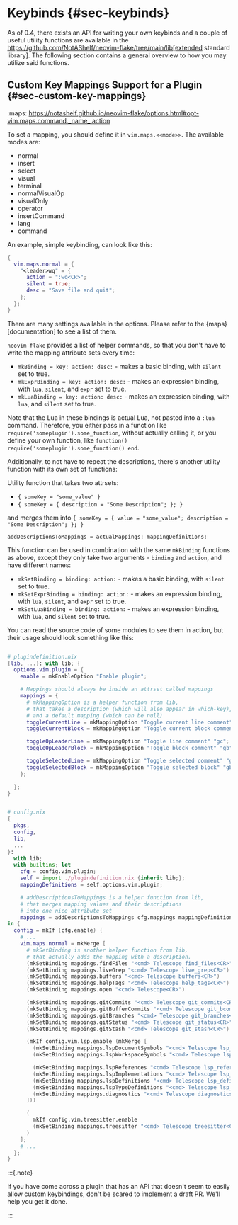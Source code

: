 # Keybinds {#sec-keybinds}

As of 0.4, there exists an API for writing your own keybinds and a couple of useful utility functions are available in
the https://github.com/NotAShelf/neovim-flake/tree/main/lib[extended standard library]. The following section contains
a general overview to how you may utilize said functions.

## Custom Key Mappings Support for a Plugin {#sec-custom-key-mappings}

:maps: https://notashelf.github.io/neovim-flake/options.html#opt-vim.maps.command._name_.action

To set a mapping, you should define it in `vim.maps.<<mode>>`.
The available modes are:

- normal
- insert
- select
- visual
- terminal
- normalVisualOp
- visualOnly
- operator
- insertCommand
- lang
- command

An example, simple keybinding, can look like this:

```nix
{
  vim.maps.normal = {
    "<leader>wq" = {
      action = ":wq<CR>";
      silent = true;
      desc = "Save file and quit";
    };
  };
}
```

There are many settings available in the options. Please refer to the {maps}[documentation] to see a list of them.

`neovim-flake` provides a list of helper commands, so that you don't have to write the mapping attribute sets every
time:

- `mkBinding = key: action: desc:` - makes a basic binding, with `silent` set to true.
- `mkExprBinding = key: action: desc:` - makes an expression binding, with `lua`, `silent`, and `expr` set to true.
- `mkLuaBinding = key: action: desc:` - makes an expression binding, with `lua`, and `silent` set to true.

Note that the Lua in these bindings is actual Lua, not pasted into a `:lua` command.
Therefore, you either pass in a function like `require('someplugin').some_function`, without actually calling it,
or you define your own function, like `function() require('someplugin').some_function() end`.

Additionally, to not have to repeat the descriptions, there's another utility function with its own set of functions:

Utility function that takes two attrsets:

- `{ someKey = "some_value" }`
- `{ someKey = { description = "Some Description"; }; }`

and merges them into `{ someKey = { value = "some_value"; description = "Some Description"; }; }`

```
addDescriptionsToMappings = actualMappings: mappingDefinitions:
```

This function can be used in combination with the same `mkBinding` functions as above, except they only take two
arguments - `binding` and `action`, and have different names:

- `mkSetBinding = binding: action:` - makes a basic binding, with `silent` set to true.
- `mkSetExprBinding = binding: action:` - makes an expression binding, with `lua`, `silent`, and `expr` set to true.
- `mkSetLuaBinding = binding: action:` - makes an expression binding, with `lua`, and `silent` set to true.

You can read the source code of some modules to see them in action, but their usage should look something like this:

```nix

# plugindefinition.nix
{lib, ...}: with lib; {
  options.vim.plugin = {
    enable = mkEnableOption "Enable plugin";

    # Mappings should always be inside an attrset called mappings
    mappings = {
      # mkMappingOption is a helper function from lib,
      # that takes a description (which will also appear in which-key),
      # and a default mapping (which can be null)
      toggleCurrentLine = mkMappingOption "Toggle current line comment" "gcc";
      toggleCurrentBlock = mkMappingOption "Toggle current block comment" "gbc";

      toggleOpLeaderLine = mkMappingOption "Toggle line comment" "gc";
      toggleOpLeaderBlock = mkMappingOption "Toggle block comment" "gb";

      toggleSelectedLine = mkMappingOption "Toggle selected comment" "gc";
      toggleSelectedBlock = mkMappingOption "Toggle selected block" "gb";
    };

  };
}

```

```nix

# config.nix
{
  pkgs,
  config,
  lib,
  ...
}:
  with lib;
  with builtins; let
    cfg = config.vim.plugin;
    self = import ./plugindefinition.nix {inherit lib;};
    mappingDefinitions = self.options.vim.plugin;

    # addDescriptionsToMappings is a helper function from lib,
    # that merges mapping values and their descriptions
    # into one nice attribute set
    mappings = addDescriptionsToMappings cfg.mappings mappingDefinitions;
in {
  config = mkIf (cfg.enable) {
    # ...
    vim.maps.normal = mkMerge [
      # mkSetBinding is another helper function from lib,
      # that actually adds the mapping with a description.
      (mkSetBinding mappings.findFiles "<cmd> Telescope find_files<CR>")
      (mkSetBinding mappings.liveGrep "<cmd> Telescope live_grep<CR>")
      (mkSetBinding mappings.buffers "<cmd> Telescope buffers<CR>")
      (mkSetBinding mappings.helpTags "<cmd> Telescope help_tags<CR>")
      (mkSetBinding mappings.open "<cmd> Telescope<CR>")

      (mkSetBinding mappings.gitCommits "<cmd> Telescope git_commits<CR>")
      (mkSetBinding mappings.gitBufferCommits "<cmd> Telescope git_bcommits<CR>")
      (mkSetBinding mappings.gitBranches "<cmd> Telescope git_branches<CR>")
      (mkSetBinding mappings.gitStatus "<cmd> Telescope git_status<CR>")
      (mkSetBinding mappings.gitStash "<cmd> Telescope git_stash<CR>")

      (mkIf config.vim.lsp.enable (mkMerge [
        (mkSetBinding mappings.lspDocumentSymbols "<cmd> Telescope lsp_document_symbols<CR>")
        (mkSetBinding mappings.lspWorkspaceSymbols "<cmd> Telescope lsp_workspace_symbols<CR>")

        (mkSetBinding mappings.lspReferences "<cmd> Telescope lsp_references<CR>")
        (mkSetBinding mappings.lspImplementations "<cmd> Telescope lsp_implementations<CR>")
        (mkSetBinding mappings.lspDefinitions "<cmd> Telescope lsp_definitions<CR>")
        (mkSetBinding mappings.lspTypeDefinitions "<cmd> Telescope lsp_type_definitions<CR>")
        (mkSetBinding mappings.diagnostics "<cmd> Telescope diagnostics<CR>")
      ]))

      (
        mkIf config.vim.treesitter.enable
        (mkSetBinding mappings.treesitter "<cmd> Telescope treesitter<CR>")
      )
    ];
    # ...
  };
}

```

:::{.note}

If you have come across a plugin that has an API that doesn't seem to easily allow custom keybindings,
don't be scared to implement a draft PR. We'll help you get it done.

:::
